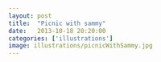 ```yaml
---
layout: post
title:  "Picnic with sammy"
date:   2013-10-18 20:20:00
categories: ['illustrations']
image: illustrations/picnicWithSammy.jpg
---
```


